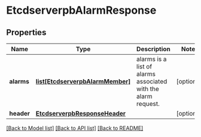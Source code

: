 # EtcdserverpbAlarmResponse

## Properties
Name | Type | Description | Notes
------------ | ------------- | ------------- | -------------
**alarms** | [**list[EtcdserverpbAlarmMember]**](EtcdserverpbAlarmMember.md) | alarms is a list of alarms associated with the alarm request. | [optional] 
**header** | [**EtcdserverpbResponseHeader**](EtcdserverpbResponseHeader.md) |  | [optional] 

[[Back to Model list]](../README.md#documentation-for-models) [[Back to API list]](../README.md#documentation-for-api-endpoints) [[Back to README]](../README.md)


